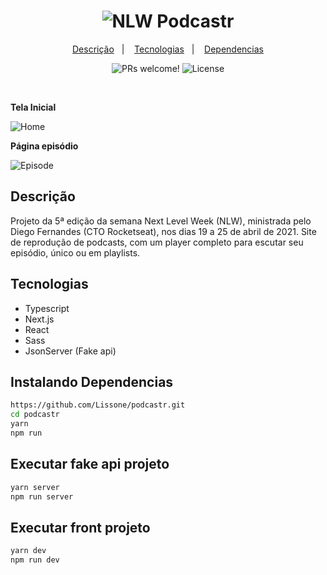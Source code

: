 <h1 align="center" display="flex" flex-direction="column">
  <img alt="NLW" title="NLW" src="https://lh3.googleusercontent.com/pw/ACtC-3f-7nBBuI0Alh5r4kgAEXknk0FKxnId6R195M_WSfEU7Gfv141FSRR-BxwVtdZJ1t5tqjk8xFAz3PFi9y6ebeGVa9cRhLucmNt64S_VoEFD2F97vtPvYQfKNQD2J3aBvyd2wFPofAAewTpNR-B0Eqpa=w233-h215-no?authuser=0" />
  Podcastr
</h1>

<p align="center">
    <a href="#descrição">Descrição</a>&nbsp;&nbsp;&nbsp;|&nbsp;&nbsp;&nbsp;
  <a href="#tecnologias">Tecnologias</a>&nbsp;&nbsp;&nbsp;|&nbsp;&nbsp;&nbsp;
  <a href="#instalandodependencias">Dependencias</a>
</p>

<p align="center">
 <img src="https://img.shields.io/static/v1?label=PRs&message=welcome&color=49AA26&labelColor=000000" alt="PRs welcome!" />

  <img alt="License" src="https://img.shields.io/static/v1?label=license&message=MIT&color=49AA26&labelColor=000000">
</p>

<br>

**Tela Inicial**

![Home](https://i.imgur.com/ayWyTyV.png)

**Página episódio**

![Episode](https://i.imgur.com/NuTQcUY.png)

## Descrição
Projeto da 5ª edição da semana Next Level Week (NLW), ministrada pelo Diego Fernandes (CTO Rocketseat), nos dias 19 a 25 de abril de 2021.
Site de reprodução de podcasts, com um player completo para escutar seu episódio, único ou em playlists.

## Tecnologias

- Typescript
- Next.js
- React
- Sass
- JsonServer (Fake api)

## Instalando Dependencias

```bash
https://github.com/Lissone/podcastr.git
cd podcastr
yarn
npm run
```

## Executar fake api projeto

```bash
yarn server
npm run server
```

## Executar front projeto

```bash
yarn dev
npm run dev
```
